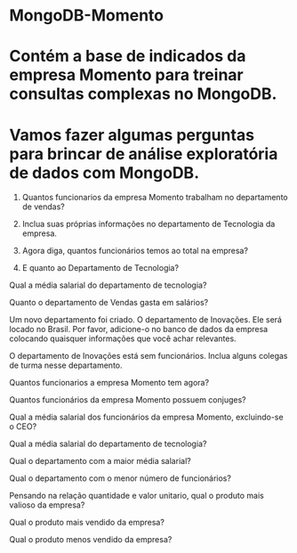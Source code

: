 # MongoDB-Momento

# Contém a base de indicados da empresa Momento para treinar consultas complexas no MongoDB.
# Vamos fazer algumas perguntas para brincar de análise exploratória de dados com MongoDB. <br>


1. Quantos funcionarios da empresa Momento trabalham no departamento de vendas? <br>


2. Inclua suas próprias informações no departamento de Tecnologia da empresa. <br>


3. Agora diga, quantos funcionários temos ao total na empresa?


4. E quanto ao Departamento de Tecnologia?


Qual a média salarial do departamento de tecnologia?

Quanto o departamento de Vendas gasta em salários?

Um novo departamento foi criado. O departamento de Inovações. Ele será locado no Brasil. Por favor, adicione-o no banco de dados da empresa colocando quaisquer informações que você achar relevantes.

O departamento de Inovações está sem funcionários. Inclua alguns colegas de turma nesse departamento.

Quantos funcionarios a empresa Momento tem agora?

Quantos funcionários da empresa Momento possuem conjuges?

Qual a média salarial dos funcionários da empresa Momento, excluindo-se o CEO?

Qual a média salarial do departamento de tecnologia?

Qual o departamento com a maior média salarial?

Qual o departamento com o menor número de funcionários?

Pensando na relação quantidade e valor unitario, qual o produto mais valioso da empresa?

Qual o produto mais vendido da empresa?

Qual o produto menos vendido da empresa?
